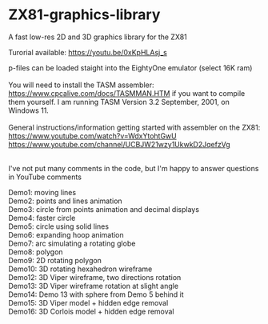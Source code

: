 # ZX81-graphics-library
A fast low-res 2D and 3D graphics library for the ZX81

Turorial available: https://youtu.be/0xKpHLAsj_s

p-files can be loaded staight into the EightyOne emulator (select 16K ram)<br><br>
You will need to install the TASM assembler: https://www.cpcalive.com/docs/TASMMAN.HTM  if you want to compile them yourself. I am running TASM Version 3.2 September, 2001, on Windows 11.<br><br>
General instructions/information getting started with assembler on the ZX81: https://www.youtube.com/watch?v=WdxYtohtGwU     https://www.youtube.com/channel/UCBJW21wzy1UkwkD2JqefzVg<br><br>

I've not put many comments in the code, but I'm happy to answer questions in YouTube comments 

Demo1: moving lines<br>
Demo2: points and lines animation<br>
Demo3: circle from points animation and decimal displays<br>
Demo4: faster circle<br>
Demo5: circle using solid lines<br>
Demo6: expanding hoop animation<br>
Demo7: arc simulating a rotating globe<br>
Demo8: polygon <br>
Demo9: 2D rotating polygon<br>
Demo10: 3D rotating hexahedron wireframe<br>
Demo12: 3D Viper wireframe, two directions rotation<br>
Demo13: 3D Viper wireframe rotation at slight angle<br>
Demo14: Demo 13 with sphere from Demo 5 behind it<br>
Demo15: 3D Viper model + hidden edge removal <br>
Demo16: 3D Corlois model + hidden edge removal<br>

